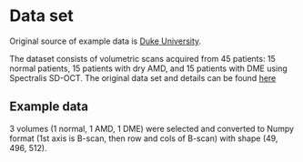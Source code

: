 # Data set

Original source of example data is [Duke University](http://people.duke.edu/~sf59/software.html).

The dataset consists of volumetric scans acquired from 45 patients: 15 normal patients, 
15 patients with dry AMD, and 15 patients with DME using Spectralis SD-OCT.
The original data set and details can be found [here](http://people.duke.edu/~sf59/Srinivasan_BOE_2014_dataset.htm)


## Example data

3 volumes (1 normal, 1 AMD, 1 DME) were selected and converted
to Numpy format (1st axis is B-scan, then row and cols of B-scan)
with shape (49, 496, 512).

